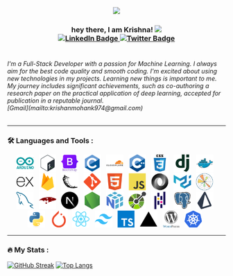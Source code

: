 <div id="header" align="center">
  <img src="https://media.giphy.com/media/M9gbBd9nbDrOTu1Mqx/giphy.gif" width="100"/>
</div>

<h3 align="center">
  hey there, I am Krishna!    <img src="https://media.giphy.com/media/hvRJCLFzcasrR4ia7z/giphy.gif" width="30px"/>
<br>
  <div id="badges" align="center">
  <a href="[your-linkedin-URL](https://www.linkedin.com/in/krishna-mohan-194124167/)">
    <img src="https://img.shields.io/badge/LinkedIn-blue?style=for-the-badge&logo=linkedin&logoColor=white" alt="LinkedIn Badge"/>
  </a>
<!--   <a href="">
    <img src="https://img.shields.io/badge/YouTube-red?style=for-the-badge&logo=youtube&logoColor=white" alt="Youtube Badge"/>
  </a> -->
  <a href="https://twitter.com/Krshxxna">
    <img src="https://img.shields.io/badge/Twitter-blue?style=for-the-badge&logo=twitter&logoColor=white" alt="Twitter Badge"/>
  </a>
    <br>
    <img src="https://komarev.com/ghpvc/?username=krishna9358&style=flat-square&color=blue" alt=""/>
</div>

  
</h3>
<h6>
  I'm a Full-Stack Developer with a passion for Machine Learning. I always aim for the best code quality and smooth coding. I'm excited about using new technologies in my projects. Learning new things is important to me. My journey includes significant achievements, such as co-authoring a research paper on the practical application of deep learning, accepted for publication in a reputable journal.
<br>
[Gmail](mailto:krishanmohank974@gmail.com)
</h6>




---

### :hammer_and_wrench: Languages and Tools :
<div align="center">
  <img src="https://github.com/devicons/devicon/blob/master/icons/arduino/arduino-original-wordmark.svg" title="arduino" alt="" width="40" height="40"/> &nbsp;
    <img src="https://github.com/devicons/devicon/blob/master/icons/bash/bash-original.svg" title="bash" alt="" width="40" height="40"/> &nbsp;
      <img src="https://github.com/devicons/devicon/blob/master/icons/bootstrap/bootstrap-original-wordmark.svg" title="bootstrap" alt="" width="40" height="40"/> &nbsp;
        <img src="https://github.com/devicons/devicon/blob/master/icons/c/c-original.svg" title="c" alt="" width="40" height="40"/> &nbsp;
          <img src="https://github.com/devicons/devicon/blob/master/icons/cloudflare/cloudflare-original-wordmark.svg" title="cloudflare" alt="" width="40" height="40"/> &nbsp;
            <img src="https://github.com/devicons/devicon/blob/master/icons/cplusplus/cplusplus-original.svg" title="c++" alt="" width="40" height="40"/> &nbsp;
              <img src="https://github.com/devicons/devicon/blob/master/icons/css3/css3-original-wordmark.svg" title="css3" alt="" width="40" height="40"/> &nbsp;
                <img src="https://github.com/devicons/devicon/blob/master/icons/django/django-plain.svg" title="django" alt="" width="40" height="40"/> &nbsp;
                  <img src="https://github.com/devicons/devicon/blob/master/icons/docker/docker-original.svg" title="docker" alt="" width="40" height="40"/> &nbsp;
                    <img src="https://github.com/devicons/devicon/blob/master/icons/express/express-original.svg" title="express" alt="" width="40" height="40"/> &nbsp;
                      <img src="https://github.com/devicons/devicon/blob/master/icons/firebase/firebase-original.svg" title="firebase" alt="" width="40" height="40"/> &nbsp;
                        <img src="https://github.com/devicons/devicon/blob/master/icons/flask/flask-original.svg" title="" alt="flask" width="40" height="40"/> &nbsp;
                          <img src="https://github.com/devicons/devicon/blob/master/icons/git/git-original.svg" title="git" alt="" width="40" height="40"/> &nbsp;
                            <img src="https://github.com/devicons/devicon/blob/master/icons/html5/html5-original.svg" title="html5" alt="" width="40" height="40"/> &nbsp;
                              <img src="https://github.com/devicons/devicon/blob/master/icons/javascript/javascript-original.svg" title="Javascript" alt="" width="40" height="40"/> &nbsp;
                                <img src="https://github.com/devicons/devicon/blob/master/icons/json/json-original.svg" title="json" alt="" width="40" height="40"/> &nbsp;
                                  <img src="https://github.com/devicons/devicon/blob/master/icons/materialui/materialui-original.svg" title="MUI" alt="" width="40" height="40"/> &nbsp;
                                    <img src="https://github.com/devicons/devicon/blob/master/icons/matplotlib/matplotlib-original.svg" title="matplotlib" alt="" width="40" height="40"/> &nbsp;
                                      <img src="https://github.com/devicons/devicon/blob/master/icons/mysql/mysql-original.svg" title="mysql" alt="" width="40" height="40"/> &nbsp;
                                        <img src="https://github.com/devicons/devicon/blob/master/icons/mongoose/mongoose-original.svg" title="mongoose" alt="" width="40" height="40"/> &nbsp;
                                          <img src="https://github.com/devicons/devicon/blob/master/icons/nextjs/nextjs-original.svg" title="nextjs" alt="" width="40" height="40"/> &nbsp;
                                            <img src="https://github.com/devicons/devicon/blob/master/icons/nodejs/nodejs-original.svg" title="nodejs" alt="" width="40" height="40"/> &nbsp;
                                              <img src="https://github.com/devicons/devicon/blob/master/icons/numpy/numpy-original.svg" title="numpy" alt="" width="40" height="40"/> &nbsp;
                                                <img src="https://github.com/devicons/devicon/blob/master/icons/openapi/openapi-original.svg" title="openapi" alt="" width="40" height="40"/> &nbsp;
                                                  <img src="https://github.com/devicons/devicon/blob/master/icons/pandas/pandas-original.svg" title="pandas" alt="" width="40" height="40"/> &nbsp;
                                                    <img src="https://github.com/devicons/devicon/blob/master/icons/postgresql/postgresql-original.svg" title="postgresql" alt="" width="40" height="40"/> &nbsp;
                                                      <img src="https://github.com/devicons/devicon/blob/master/icons/prisma/prisma-original.svg" title="prisma" alt="" width="40" height="40"/> &nbsp;
                                                        <img src="https://github.com/devicons/devicon/blob/master/icons/python/python-original.svg" title="python" alt="" width="40" height="40"/> &nbsp;
                                                          <img src="https://github.com/devicons/devicon/blob/master/icons/pytorch/pytorch-original.svg" title="pytorch" alt="" width="40" height="40"/> &nbsp;
                                                           <img src="https://github.com/devicons/devicon/blob/master/icons/react/react-original.svg" title="react" alt="" width="40" height="40"/> &nbsp;
                                                          <img src="https://github.com/devicons/devicon/blob/master/icons/tailwindcss/tailwindcss-original.svg" title="tailwindcss" alt="" width="40" height="40"/> &nbsp;
                                                           <img src="https://github.com/devicons/devicon/blob/master/icons/typescript/typescript-original.svg" title="typescript" alt="" width="40" height="40"/> &nbsp;
                                                          <img src="https://github.com/devicons/devicon/blob/master/icons/vercel/vercel-original.svg" title="vercel" alt="" width="40" height="40" /> &nbsp;
                                                        <img src="https://github.com/devicons/devicon/blob/master/icons/wordpress/wordpress-original.svg" title="wordpress" alt="" width="40" height="40"/> &nbsp;
                                                          <img src="https://github.com/devicons/devicon/blob/master/icons/kubernetes/kubernetes-original.svg" title="kuberneters" alt="" width="40" height="40"/> &nbsp;
      

</div>

---

### :fire: My Stats :
<a href="https://git.io/streak-stats"><img src="http://github-readme-streak-stats.herokuapp.com?user=krishna9358&theme=merko" alt="GitHub Streak" /></a>
[![Top Langs](https://github-readme-stats.vercel.app/api/top-langs/?username=krishna9358&layout=compact&theme=vision-friendly-dark)](https://github.com/anuraghazra/github-readme-stats)
